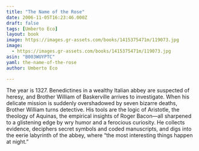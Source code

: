 ```yaml
---
title: "The Name of the Rose"
date: 2006-11-05T16:23:46.000Z
draft: false
tags: [Umberto Eco]
layout: book
image: https://images.gr-assets.com/books/1415375471m/119073.jpg
image: 
  - https://images.gr-assets.com/books/1415375471m/119073.jpg
asin: "B003WUYPTC"
yaml: the-name-of-the-rose
author: Umberto Eco

---
```


The year is 1327. Benedictines in a wealthy Italian abbey are suspected of heresy, and Brother William of Baskerville arrives to investigate. When his delicate mission is suddenly overshadowed by seven bizarre deaths, Brother William turns detective. His tools are the logic of Aristotle, the theology of Aquinas, the empirical insights of Roger Bacon—all sharpened to a glistening edge by wry humor and a ferocious curiosity. He collects evidence, deciphers secret symbols and coded manuscripts, and digs into the eerie labyrinth of the abbey, where “the most interesting things happen at night.”